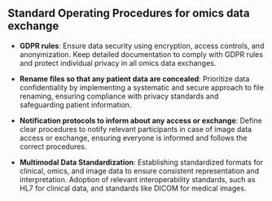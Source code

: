 ## Standard Operating Procedures for omics data exchange

- **GDPR rules**: Ensure data security using encryption, access controls, and anonymization. Keep detailed documentation to comply with GDPR rules and protect individual privacy in all omics data exchanges.

- **Rename files so that any patient data are concealed**: Prioritize data confidentiality by implementing a systematic and secure approach to file renaming, ensuring compliance with privacy standards and safeguarding patient information.

- **Notification protocols to inform about any access or exchange**: Define clear procedures to notify relevant participants in case of image data access or exchange, ensuring everyone is informed and follows the correct procedures.

- **Multimodal Data Standardization**: Establishing standardized formats for clinical, omics, and image data to ensure consistent representation and interpretation. Adoption of relevant interoperability standards, such as HL7 for clinical data, and standards like DICOM for medical images.
